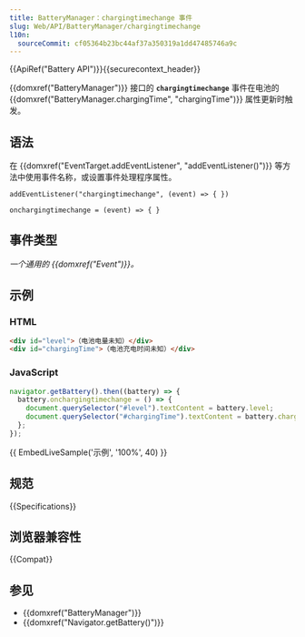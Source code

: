 ```yaml
---
title: BatteryManager：chargingtimechange 事件
slug: Web/API/BatteryManager/chargingtimechange
l10n:
  sourceCommit: cf05364b23bc44af37a350319a1dd47485746a9c
---
```


{{ApiRef("Battery API")}}{{securecontext_header}}

{{domxref("BatteryManager")}} 接口的 **`chargingtimechange`** 事件在电池的 {{domxref("BatteryManager.chargingTime", "chargingTime")}} 属性更新时触发。

## 语法

在 {{domxref("EventTarget.addEventListener", "addEventListener()")}} 等方法中使用事件名称，或设置事件处理程序属性。

```js-nolint
addEventListener("chargingtimechange", (event) => { })

onchargingtimechange = (event) => { }
```

## 事件类型

_一个通用的 {{domxref("Event")}}。_

## 示例

### HTML

```html
<div id="level">（电池电量未知）</div>
<div id="chargingTime">（电池充电时间未知）</div>
```

### JavaScript

```js
navigator.getBattery().then((battery) => {
  battery.onchargingtimechange = () => {
    document.querySelector("#level").textContent = battery.level;
    document.querySelector("#chargingTime").textContent = battery.chargingTime;
  };
});
```

{{ EmbedLiveSample('示例', '100%', 40) }}

## 规范

{{Specifications}}

## 浏览器兼容性

{{Compat}}

## 参见

- {{domxref("BatteryManager")}}
- {{domxref("Navigator.getBattery()")}}
